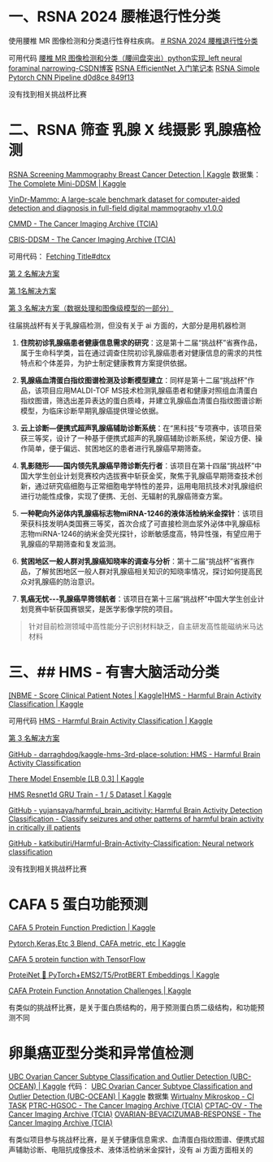 # 一、RSNA 2024 腰椎退行性分类
使用腰椎 MR 图像检测和分类退行性脊柱疾病。
[# RSNA 2024 腰椎退行性分类](https://www.kaggle.com/competitions/rsna-2024-lumbar-spine-degenerative-classification/overview)

可用代码 
[腰椎 MR 图像检测和分类（腰间盘突出）python实现\_left neural foraminal narrowing-CSDN博客](https://blog.csdn.net/weixin_42380711/article/details/141500187)
[ RSNA EfficientNet 入门笔记本](https://www.kaggle.com/code/shubhamcodez/rsna-efficientnet-starter-notebook)
[RSNA Simple Pytorch CNN Pipeline d0d8ce 849f13](https://www.kaggle.com/code/cckimm/rsna-simple-pytorch-cnn-pipeline-d0d8ce-849f13)

没有找到相关挑战杯比赛
# 二、RSNA 筛查 乳腺 X 线摄影 乳腺癌检测
[RSNA Screening Mammography Breast Cancer Detection | Kaggle](https://www.kaggle.com/competitions/rsna-breast-cancer-detection/data)
数据集：
[The Complete Mini-DDSM | Kaggle](https://www.kaggle.com/datasets/cheddad/miniddsm2)

[VinDr-Mammo: A large-scale benchmark dataset for computer-aided detection and diagnosis in full-field digital mammography v1.0.0](https://physionet.org/content/vindr-mammo/1.0.0/)

[CMMD - The Cancer Imaging Archive (TCIA)](https://www.cancerimagingarchive.net/collection/cmmd/)

[CBIS-DDSM - The Cancer Imaging Archive (TCIA)](https://www.cancerimagingarchive.net/collection/cbis-ddsm/)

可用代码：
[Fetching Title#dtcx](https://www.kaggle.com/code/andradaolteanu/rsna-breast-cancer-eda-pytorch-baseline#5.1-ResNet50)

[第 2 名解决方案](https://www.kaggle.com/competitions/rsna-breast-cancer-detection/discussion/391676)

[ 第 1名解决方案](https://www.kaggle.com/competitions/rsna-breast-cancer-detection/discussion/392449)

[第 3 名解决方案（数据处理和图像级模型的一部分）](https://www.kaggle.com/competitions/rsna-breast-cancer-detection/discussion/391725)

往届挑战杯有关于乳腺癌检测，但没有关于 ai 方面的，大部分是用机器检测
1. **住院初诊乳腺癌患者健康信息需求的研究**：这是第十二届“挑战杯”省赛作品，属于生命科学类，旨在通过调查住院初诊乳腺癌患者对健康信息的需求的共性特点和个体差异，为护士制定健康教育方案提供依据。

2. **乳腺癌血清蛋白指纹图谱检测及诊断模型建立**：同样是第十二届“挑战杯”作品，该项目应用MALDI-TOF MS技术检测乳腺癌患者和健康对照组血清蛋白指纹图谱，筛选出差异表达的蛋白质峰，并建立乳腺癌血清蛋白指纹图谱诊断模型，为临床诊断早期乳腺癌提供理论依据。

3. **云上诊断—便携式超声乳腺癌辅助诊断系统**：在“黑科技”专项赛中，该项目荣获三等奖，设计了一种基于便携式超声的乳腺癌辅助诊断系统，架设方便、操作简单，便于偏远、贫困地区的患者进行乳腺癌早期筛查。

4. **乳影随形——国内领先乳腺癌早筛诊断先行者**：该项目在第十四届“挑战杯”中国大学生创业计划竞赛校内选拔赛中斩获金奖，聚焦于乳腺癌早期筛查技术创新，通过研究癌细胞与正常细胞电学特性的差异，运用电阻抗技术对乳腺组织进行功能性成像，实现了便携、无创、无辐射的乳腺癌筛查方案。

5. **一种靶向外泌体内乳腺癌标志物miRNA-1246的液体活检纳米金探针**：该项目荣获科技发明A类国赛三等奖，首次合成了可直接检测血浆外泌体中乳腺癌标志物miRNA-1246的纳米金荧光探针，诊断敏感度高，特异性强，有望应用于乳腺癌的早期筛查和复发监测。

6. **贫困地区一般人群对乳腺癌知晓率的调查与分析**：第十二届“挑战杯”省赛作品，了解贫困地区一般人群对乳腺癌相关知识的知晓率情况，探讨如何提高民众对乳腺癌的防治意识。

7. **乳癌无忧---乳腺癌早筛领航者**：该项目在第十三届“挑战杯”中国大学生创业计划竞赛中斩获国赛银奖，是医学影像学院的项目。
>针对目前检测领域中高性能分子识别材料缺乏，自主研发高性能磁纳米马达材料
# 三、## HMS - 有害大脑活动分类
[[NBME - Score Clinical Patient Notes | Kaggle]](https://www.kaggle.com/competitions/hms-harmful-brain-activity-classification/data)[HMS - Harmful Brain Activity Classification | Kaggle](https://www.kaggle.com/competitions/hms-harmful-brain-activity-classification/data)

可用代码
[HMS - Harmful Brain Activity Classification | Kaggle](https://www.kaggle.com/competitions/hms-harmful-brain-activity-classification/discussion/492560)

[第 3 名解决方案](https://www.kaggle.com/competitions/hms-harmful-brain-activity-classification/discussion/492471)

[GitHub - darraghdog/kaggle-hms-3rd-place-solution: HMS - Harmful Brain Activity Classification](https://github.com/darraghdog/kaggle-hms-3rd-place-solution)

[There Model Ensemble [LB 0.3] | Kaggle]( https://www.kaggle.com/code/majiaqi111/there-model-ensemble-lb-0-3 )

[HMS Resnet1d GRU Train - 1 / 5 Dataset | Kaggle](https://www.kaggle.com/code/konstantinboyko/hms-resnet1d-gru-train-1-5-dataset?scriptVersionId=166423947)

[GitHub - yujansaya/harmful\_brain\_acitivity: Harmful Brain Activity Detection Classification - Classify seizures and other patterns of harmful brain activity in critically ill patients](https://github.com/yujansaya/harmful_brain_acitivity)

[GitHub - katkibutiri/Harmful-Brain-Activity-Classification: Neural network classification](https://github.com/katkibutiri/Harmful-Brain-Activity-Classification)

没有找到相关挑战杯比赛

# CAFA 5 蛋白功能预测

[CAFA 5 Protein Function Prediction | Kaggle](https://www.kaggle.com/competitions/cafa-5-protein-function-prediction/overview)

[Pytorch,Keras,Etc 3 Blend, CAFA metric, etc | Kaggle](https://www.kaggle.com/code/alexandervc/pytorch-keras-etc-3-blend-cafa-metric-etc#Optimizer-%22Sophia%22-sometimes-better-than-Adam)

[CAFA 5 protein function with TensorFlow](https://www.kaggle.com/code/gusthema/cafa-5-protein-function-with-tensorflow#Training)

[ProteiNet 🧬 PyTorch+EMS2/T5/ProtBERT Embeddings | Kaggle](https://www.kaggle.com/code/henriupton/proteinet-pytorch-ems2-t5-protbert-embeddings)

[CAFA Protein Function Annotation Challenges | Kaggle](https://www.kaggle.com/datasets/alexandervc/cafa-protein-function-annotation-challenges)

有类似的挑战杯比赛，是关于蛋白质结构的，用于预测蛋白质二级结构，和功能预测不同
# 卵巢癌亚型分类和异常值检测

[UBC Ovarian Cancer Subtype Classification and Outlier Detection (UBC-OCEAN) | Kaggle](https://www.kaggle.com/competitions/UBC-OCEAN/data?select=train.csv)
代码：
[UBC Ovarian Cancer Subtype Classification and Outlier Detection (UBC-OCEAN) | Kaggle](https://www.kaggle.com/competitions/UBC-OCEAN/discussion/465697)
数据集
[Wirtualny Mikroskop - CI TASK](https://wirtualnymikroskop.mostwiedzy.pl/list/?&tissues=C56.90&offset=0&diagnosis=endometrioid)
[PTRC-HGSOC - The Cancer Imaging Archive (TCIA)](https://www.cancerimagingarchive.net/collection/ptrc-hgsoc/)
[CPTAC-OV - The Cancer Imaging Archive (TCIA)](https://www.cancerimagingarchive.net/collection/cptac-ov/)
[OVARIAN-BEVACIZUMAB-RESPONSE - The Cancer Imaging Archive (TCIA)](https://www.cancerimagingarchive.net/collection/ovarian-bevacizumab-response/)

有类似项目参与挑战杯比赛，是关于健康信息需求、血清蛋白指纹图谱、便携式超声辅助诊断、电阻抗成像技术、液体活检纳米金探针，没有 ai 方面方面相关的 
